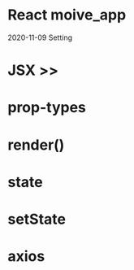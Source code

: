 # React moive_app
2020-11-09 Setting

# JSX >>

# prop-types

# render()

# state

# setState

# axios